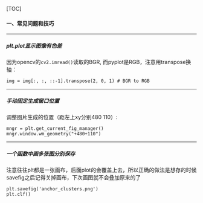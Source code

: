 [TOC]

#### 一、常见问题和技巧

---

##### plt.plot显示图像有色差

因为opencv的`cv2.imread()`读取的BGR, 而pyplot是RGB，注意用transpose换轴：
```
img = img[:, :, ::-1].transpose(2, 0, 1) # BGR to RGB
```
---

##### 手动固定生成窗口位置

调整图片生成的位置（距左上xy分别480 110）:

```
mngr = plt.get_current_fig_manager()    
mngr.window.wm_geometry("+480+110")
```

---

##### 一个函数中画多张图分别保存

注意往往plt都是一张画布，后面plot的会覆盖上去，所以正确的做法是想存的时候savefig之后记得关掉画布，下次画图就不会叠加原来的了

    plt.savefig('anchor_clusters.png')
    plt.clf()